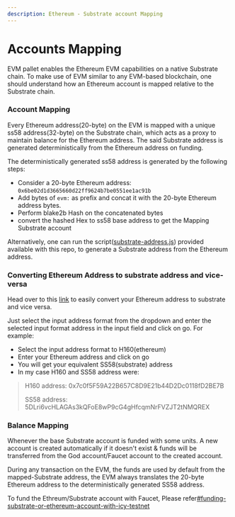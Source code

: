 ```yaml
---
description: Ethereum - Substrate account Mapping
---
```


# Accounts Mapping

EVM pallet enables the Ethereum EVM capabilities on a native Substrate chain. To make use of EVM similar to any EVM-based blockchain, one should understand how an Ethereum account is mapped relative to the Substrate chain.

### Account Mapping

Every Ethereum address(20-byte) on the EVM is mapped with a unique ss58 address(32-byte) on the Substrate chain, which acts as a proxy to maintain balance for the Ethereum address. The said Substrate address is generated deterministically from the Ethereum address on funding.

The deterministically generated ss58 address is generated by the following steps:

* Consider a 20-byte Ethereum address: `0x6be02d1d3665660d22ff9624b7be0551ee1ac91b`
* Add bytes of `evm:` as prefix and concat it with the 20-byte Ethereum address bytes.
* Perform blake2b Hash on the concatenated bytes
* convert the hashed Hex to ss58 base address to get the Mapping Substrate account

Alternatively, one can run the script([substrate-address.js](https://github.com/web3labs/ice-network/tree/main/utils)) provided available with this repo, to generate a Substrate address from the Ethereum address.

### Converting Ethereum Address to substrate address and vice-versa

Head over to this [link](http://ss58-h160-convert.s3-website.us-east-2.amazonaws.com) to easily convert your Ethereum address to substrate and vice versa.

Just select the input address format from the dropdown and enter the selected input format address in the input field and click on go. For example:

* Select the input address format to H160(ethereum)
* Enter your Ethereum address and click on go
* You will get your equivalent SS58(substrate) address
* In my case H160 and SS58 address were:

> H160 address: 0x7c0f5F59A22B657C8D9E21b44D2Dc0118fD2BE7B
>
> SS58 address: 5DLri6vcHLAGAs3kQFoE8wP9cG4gHfcqmNrFVZJT2tNMQREX

### Balance Mapping

Whenever the base Substrate account is funded with some units. A new account is created automatically if it doesn't exist & funds will be transferred from the God account/Faucet account to the created account.

During any transaction on the EVM, the funds are used by default from the mapped-Substrate address, the EVM always translates the 20-byte Ethereum address to the deterministically generated SS58 address.



To fund the Ethreum/Substrate account with Faucet, Please refer[#funding-substrate-or-ethereum-account-with-icy-testnet](faucet.md#funding-substrate-or-ethereum-account-with-icy-testnet "mention")
